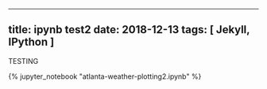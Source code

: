 
---
title: ipynb test2
date: 2018-12-13
tags: [ Jekyll, IPython ]
---

TESTING


{% jupyter_notebook "atlanta-weather-plotting2.ipynb" %}

